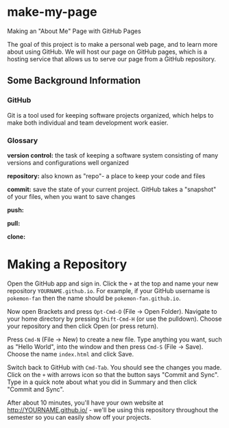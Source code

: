 # make-my-page
Making an "About Me" Page with GitHub Pages

The goal of this project is to make a personal web page, and to learn more about using GitHub.  We will host our page on GitHub pages, which is a hosting service that allows us to serve our page from a GitHub repository.  


## Some Background Information

### GitHub
Git is a tool used for keeping software projects organized, which helps to make both individual and team development work easier.  


### Glossary

**version control:** the task of keeping a software system consisting of many versions and configurations well organized

**repository:** also known as "repo"- a place to keep your code and files

**commit:** save the state of your current project.  GitHub takes a "snapshot" of your files, when you want to save changes

**push:**

**pull:**

**clone:** 




Making a Repository
===================

Open the GitHub app and sign in. Click the `+` at the top and name your new repository `YOURNAME.github.io`. For example, if your GitHub username is
`pokemon-fan` then the name should be `pokemon-fan.github.io`.

Now open Brackets and press `Opt-Cmd-O` (File -> Open Folder).
Navigate to your home directory by pressing `Shift-Cmd-H`
(or use the pulldown). Choose your repository and then click Open (or
press return).

Press `Cmd-N` (File -> New) to create a new file. Type anything you
want, such as "Hello World", into the window and then press
`Cmd-S` (File -> Save). Choose the name `index.html` and click Save.

Switch back to GitHub with `Cmd-Tab`. You should see the changes you
made. Click on the `+` with arrows icon so that the button says
"Commit and Sync". Type in a quick note about what you did in Summary
and then click "Commit and Sync".

After about 10 minutes, you'll have your own website at
http://YOURNAME.github.io/ - we'll be using this repository throughout
the semester so you can easily show off your projects.
